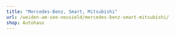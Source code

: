 ```yaml
---
title: "Mercedes-Benz, Smart, Mitsubishi"
url: /weiden-am-see-neusield/mercedes-benz-smart-mitsubishi/
shop: Autohaus
---
```

